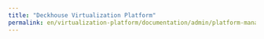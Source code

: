 ```yaml
---
title: "Deckhouse Virtualization Platform"
permalink: en/virtualization-platform/documentation/admin/platform-management/storage/csi_seph.html
---
```

